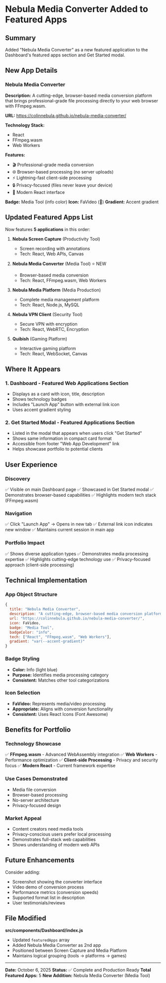 # Nebula Media Converter Added to Featured Apps

## Summary
Added "Nebula Media Converter" as a new featured application to the Dashboard's featured apps section and Get Started modal.

## New App Details

### Nebula Media Converter
**Description:** A cutting-edge, browser-based media conversion platform that brings professional-grade file processing directly to your web browser with FFmpeg.wasm.

**URL:** https://colinnebula.github.io/nebula-media-converter/

**Technology Stack:**
- React
- FFmpeg.wasm
- Web Workers

**Features:**
- 🎬 Professional-grade media conversion
- 🌐 Browser-based processing (no server uploads)
- ⚡ Lightning-fast client-side processing
- 🔒 Privacy-focused (files never leave your device)
- 🎨 Modern React interface

**Badge:** Media Tool (info color)
**Icon:** FaVideo (🎥)
**Gradient:** Accent gradient

## Updated Featured Apps List

Now features **5 applications** in this order:

1. **Nebula Screen Capture** (Productivity Tool)
   - Screen recording with annotations
   - Tech: React, Web APIs, Canvas

2. **Nebula Media Converter** (Media Tool) ⭐ NEW
   - Browser-based media conversion
   - Tech: React, FFmpeg.wasm, Web Workers

3. **Nebula Media Platform** (Media Production)
   - Complete media management platform
   - Tech: React, Node.js, MySQL

4. **Nebula VPN Client** (Security Tool)
   - Secure VPN with encryption
   - Tech: React, WebRTC, Encryption

5. **Quibish** (Gaming Platform)
   - Interactive gaming platform
   - Tech: React, WebSocket, Canvas

## Where It Appears

### 1. Dashboard - Featured Web Applications Section
- Displays as a card with icon, title, description
- Shows technology badges
- Includes "Launch App" button with external link icon
- Uses accent gradient styling

### 2. Get Started Modal - Featured Applications Section
- Listed in the modal that appears when users click "Get Started"
- Shows same information in compact card format
- Accessible from footer "Web App Development" link
- Helps showcase portfolio to potential clients

## User Experience

### Discovery
✅ Visible on main Dashboard page
✅ Showcased in Get Started modal
✅ Demonstrates browser-based capabilities
✅ Highlights modern tech stack (FFmpeg.wasm)

### Navigation
✅ Click "Launch App" → Opens in new tab
✅ External link icon indicates new window
✅ Maintains current session in main app

### Portfolio Impact
✅ Shows diverse application types
✅ Demonstrates media processing expertise
✅ Highlights cutting-edge technology use
✅ Privacy-focused approach (client-side processing)

## Technical Implementation

### App Object Structure
```javascript
{
  title: "Nebula Media Converter",
  description: "A cutting-edge, browser-based media conversion platform...",
  url: "https://colinnebula.github.io/nebula-media-converter/",
  icon: FaVideo,
  badge: "Media Tool",
  badgeColor: "info",
  tech: ["React", "FFmpeg.wasm", "Web Workers"],
  gradient: "var(--accent-gradient)"
}
```

### Badge Styling
- **Color:** Info (light blue)
- **Purpose:** Identifies media processing category
- **Consistent:** Matches other tool categorizations

### Icon Selection
- **FaVideo:** Represents media/video processing
- **Appropriate:** Aligns with conversion functionality
- **Consistent:** Uses React Icons (Font Awesome)

## Benefits for Portfolio

### Technology Showcase
✅ **FFmpeg.wasm** - Advanced WebAssembly integration
✅ **Web Workers** - Performance optimization
✅ **Client-side Processing** - Privacy and security focus
✅ **Modern React** - Current framework expertise

### Use Cases Demonstrated
- Media file conversion
- Browser-based processing
- No-server architecture
- Privacy-focused design

### Market Appeal
- Content creators need media tools
- Privacy-conscious users prefer local processing
- Demonstrates full-stack web capabilities
- Shows understanding of modern web APIs

## Future Enhancements

Consider adding:
- Screenshot showing the converter interface
- Video demo of conversion process
- Performance metrics (conversion speeds)
- Supported format list in description
- User testimonials/reviews

## File Modified

**src/components/Dashboard/index.js**
- Updated `featuredApps` array
- Added Nebula Media Converter as 2nd app
- Positioned between Screen Capture and Media Platform
- Maintains logical grouping (tools → platforms → games)

---

**Date:** October 6, 2025
**Status:** ✅ Complete and Production Ready
**Total Featured Apps:** 5
**New Addition:** Nebula Media Converter (Media Tool)
